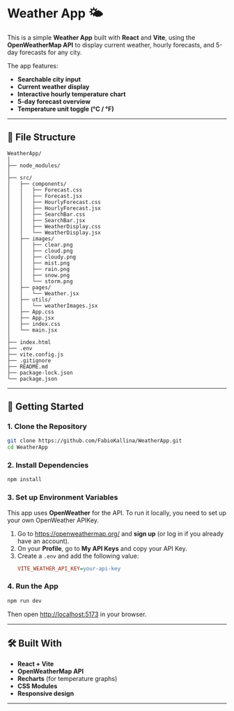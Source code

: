 # Weather App 🌤️

This is a simple **Weather App** built with **React** and **Vite**, using the **OpenWeatherMap API** to display current weather, hourly forecasts, and 5-day forecasts for any city.

The app features:
- **Searchable city input**
- **Current weather display**
- **Interactive hourly temperature chart**
- **5-day forecast overview**
- **Temperature unit toggle (°C / °F)**

---

## 📁 File Structure

```
WeatherApp/
│
├── node_modules/
│
├── src/
│   ├── components/
│   │   ├── Forecast.css
│   │   ├── Forecast.jsx
│   │   ├── HourlyForecast.css
│   │   ├── HourlyForecast.jsx
│   │   ├── SearchBar.css
│   │   ├── SearchBar.jsx
│   │   ├── WeatherDisplay.css
│   │   └── WeatherDisplay.jsx
│   ├── images/
│   │   ├── clear.png
│   │   ├── cloud.png
│   │   ├── cloudy.png
│   │   ├── mist.png
│   │   ├── rain.png
│   │   ├── snow.png
│   │   └── storm.png
│   ├── pages/
│   │   └── Weather.jsx
│   ├── utils/
│   │   └── weatherImages.jsx
│   ├── App.css
│   ├── App.jsx
│   ├── index.css
│   └── main.jsx
│
├── index.html
├── .env
├── vite.config.js
├── .gitignore
├── README.md
├── package-lock.json
└── package.json
```

---

## 🚀 Getting Started

### 1. **Clone the Repository**
```bash
git clone https://github.com/FabioKallina/WeatherApp.git
cd WeatherApp
```

### 2. **Install Dependencies**
```bash
npm install
```

### 3. Set up Environment Variables
This app uses **OpenWeather** for the API. To run it locally, you need to set up your own OpenWeather APIKey.
1. Go to https://openweathermap.org/ and **sign up** (or log in if you already have an account).
2. On your **Profile**, go to **My API Keys** and copy your API Key.
3. Create a `.env` and add the following value: 
    ```ini
   VITE_WEATHER_API_KEY=your-api-key
   ```

### 4. **Run the App**
```bash
npm run dev
```

Then open [http://localhost:5173](http://localhost:5173) in your browser.

---

## 🛠 Built With

- **React + Vite**
- **OpenWeatherMap API**
- **Recharts** (for temperature graphs)
- **CSS Modules**
- **Responsive design**

---



